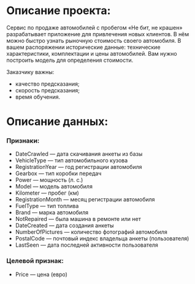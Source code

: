 # Описание проекта:
Сервис по продаже автомобилей с пробегом «Не бит, не крашен» разрабатывает приложение для привлечения новых клиентов. В нём можно быстро узнать рыночную стоимость своего автомобиля. В вашем распоряжении исторические данные: технические характеристики, комплектации и цены автомобилей. Вам нужно построить модель для определения стоимости.

Заказчику важны:
  * качество предсказания;
  * скорость предсказания;
  * время обучения.

# Описание данных:
### Признаки:
 * DateCrawled — дата скачивания анкеты из базы
 * VehicleType — тип автомобильного кузова
 * RegistrationYear — год регистрации автомобиля
 * Gearbox — тип коробки передач
 * Power — мощность (л. с.)
 * Model — модель автомобиля
 * Kilometer — пробег (км)
 * RegistrationMonth — месяц регистрации автомобиля
 * FuelType — тип топлива
 * Brand — марка автомобиля
 * NotRepaired — была машина в ремонте или нет
 * DateCreated — дата создания анкеты
 * NumberOfPictures — количество фотографий автомобиля
 * PostalCode — почтовый индекс владельца анкеты (пользователя)
 * LastSeen — дата последней активности пользователя
### Целевой признак:
 * Price — цена (евро)
